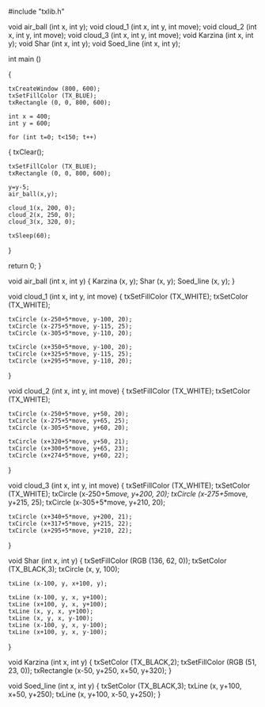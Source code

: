 #include "txlib.h"

void air_ball (int x, int y);
void cloud_1 (int x, int y, int move);
void cloud_2 (int x, int y, int move);
void cloud_3 (int x, int y, int move);
void Karzina (int x, int y);
void Shar (int x, int y);
void Soed_line (int x, int y);

int main ()

{

    txCreateWindow (800, 600);
    txSetFillColor (TX_BLUE);
    txRectangle (0, 0, 800, 600);

    int x = 400;
    int y = 600;

    for (int t=0; t<150; t++)
{
    txClear();

    txSetFillColor (TX_BLUE);
    txRectangle (0, 0, 800, 600);

    y=y-5;
    air_ball(x,y);

    cloud_1(x, 200, 0);
    cloud_2(x, 250, 0);
    cloud_3(x, 320, 0);

    txSleep(60);
}

return 0;
}

void air_ball (int x, int y)
{
    Karzina (x, y);
    Shar (x, y);
    Soed_line (x, y);
}

void cloud_1 (int x, int y, int move)
{
    txSetFillColor (TX_WHITE);
    txSetColor (TX_WHITE);

    txCircle (x-250+5*move, y-100, 20);
    txCircle (x-275+5*move, y-115, 25);
    txCircle (x-305+5*move, y-110, 20);

    txCircle (x+350+5*move, y-100, 20);
    txCircle (x+325+5*move, y-115, 25);
    txCircle (x+295+5*move, y-110, 20);
}

void cloud_2 (int x, int y, int move)
{
    txSetFillColor (TX_WHITE);
    txSetColor (TX_WHITE);

    txCircle (x-250+5*move, y+50, 20);
    txCircle (x-275+5*move, y+65, 25);
    txCircle (x-305+5*move, y+60, 20);

    txCircle (x+320+5*move, y+50, 21);
    txCircle (x+300+5*move, y+65, 23);
    txCircle (x+274+5*move, y+60, 22);
}

void cloud_3 (int x, int y, int move)
{
    txSetFillColor (TX_WHITE);
    txSetColor (TX_WHITE);
    txCircle (x-250+5*move, y+200, 20);
    txCircle (x-275+5*move, y+215, 25);
    txCircle (x-305+5*move, y+210, 20);

    txCircle (x+340+5*move, y+200, 21);
    txCircle (x+317+5*move, y+215, 22);
    txCircle (x+295+5*move, y+210, 22);
}

void Shar (int x, int y)
{
    txSetFillColor (RGB (136, 62, 0));
    txSetColor (TX_BLACK,3);
    txCircle (x, y, 100);

    txLine (x-100, y, x+100, y);

    txLine (x-100, y, x, y+100);
    txLine (x+100, y, x, y+100);
    txLine (x, y, x, y+100);
    txLine (x, y, x, y-100);
    txLine (x-100, y, x, y-100);
    txLine (x+100, y, x, y-100);
}

void Karzina (int x, int y)
{
    txSetColor (TX_BLACK,2);
    txSetFillColor (RGB (51, 23, 0));
    txRectangle (x-50, y+250, x+50, y+320);
}

void Soed_line (int x, int y)
{
    txSetColor (TX_BLACK,3);
    txLine (x, y+100, x+50, y+250);
    txLine (x, y+100, x-50, y+250);
}

